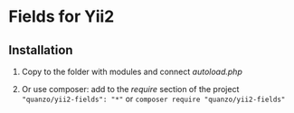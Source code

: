 Fields for Yii2
==========================

Installation
------------

1.  Copy to the folder with modules and connect *autoload.php*

2.  Or use composer: add to the *require* section of the project
    `"quanzo/yii2-fields": "*"` or `composer require
    "quanzo/yii2-fields"`
